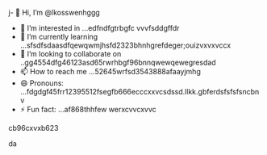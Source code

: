j- 👋 Hi, I’m @lkosswenhggg
- 👀 I’m interested in ...edfndfgtrbgfc vvvfsddgffdr
- 🌱 I’m currently learning ...sfsdfsdaasdfqewqwmjhsfd2323bhnhgrefdeger;ouizvxvxvccx
- 💞️ I’m looking to collaborate on ..gg4554dfg46123asd65rwrhbgf96bnnqwewqewegresdad
- 📫 How to reach me ...52645wrfsd3543888afaayjmhg
- 😄 Pronouns: ...fdgdgf45frr12395512fsegfb666ecccxxvcsdssd.llkk.gbferdsfsfsfsncbnv
- ⚡ Fun fact: ...af868thhfew
werxcvvcxvvc
<!---53gferdqxsjugh
lkosswe/lkosswe is a ✨ special ✨ repository because its `README.md` (this file) appears on your GitHub profile.rgrwedgsdgd
You can click the Preview link to take a look at your changes.62632gdf
--->cb96cxvxb623
da
